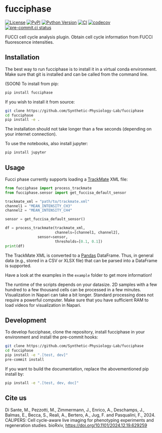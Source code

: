 # fucciphase

[![License](https://img.shields.io/pypi/l/fucciphase.svg?color=green)](https://github.com/Synthetic-Physiology-Lab/fucciphase/raw/main/LICENSE)
[![PyPI](https://img.shields.io/pypi/v/fucciphase.svg?color=green)](https://pypi.org/project/fucciphase)
[![Python Version](https://img.shields.io/pypi/pyversions/fucciphase.svg?color=green)](https://python.org)
[![CI](https://github.com/Synthetic-Physiology-Lab/fucciphase/actions/workflows/ci.yml/badge.svg)](https://github.com/Synthetic-Physiology-Lab/fucciphase/actions/workflows/ci.yml)
[![codecov](https://codecov.io/gh/Synthetic-Physiology-Lab/fucciphase/branch/main/graph/badge.svg)](https://codecov.io/gh/Synthetic-Physiology-Lab/fucciphase)
[![pre-commit.ci status](https://results.pre-commit.ci/badge/github/Synthetic-Physiology-Lab/fucciphase/main.svg)](https://results.pre-commit.ci/latest/github/Synthetic-Physiology-Lab/fucciphase/main)

FUCCI cell cycle analysis plugin.
Obtain cell cycle information from FUCCI fluorescence intensities.

## Installation

The best way to run fucciphase is to install it in a virtual conda environment.
Make sure that git is installed and can be called from the command line.

(SOON) To install from pip:

```bash
pip install fucciphase
```

If you wish to install it from source:
    
```bash
git clone https://github.com/Synthetic-Physiology-Lab/fucciphase
cd fucciphase
pip install -e .
```

The installation should not take longer than a few seconds (depending on your internet connection).

To use the notebooks, also install jupyter:
    
```bash
pip install jupyter
```

## Usage

Fucci phase currently supports loading a 
[TrackMate](https://imagej.net/plugins/trackmate/) XML file:

```python
from fucciphase import process_trackmate
from fucciphase.sensor import get_fuccisa_default_sensor

trackmate_xml = "path/to/trackmate.xml"
channel1 = "MEAN_INTENSITY_CH3"
channel2 = "MEAN_INTENSITY_CH4"

sensor = get_fuccisa_default_sensor()

df = process_trackmate(trackmate_xml,
                       channels=[channel1, channel2],
		       sensor=sensor,
                       thresholds=[0.1, 0.1])
print(df)
```

The TrackMate XML is converted to a [Pandas](https://pandas.pydata.org/) DataFrame.
Thus, in general data (e.g., stored in a CSV or XLSX file) that can be parsed into
a DataFrame is supported.

Have a look at the examples in the `example` folder to get more information!

The runtime of the scripts depends on your datasize. 2D samples with a few hundred to a few thousand cells
can be processed in a few minutes. Visualization in Napari can take a bit longer.
Standard processing does not require a powerful computer.
Make sure that you have sufficient RAM to load videos for visualization in Napari.

## Development

To develop fucciphase, clone the repository, install fucciphase in your environment
and install the pre-commit hooks:

```bash
git clone https://github.com/Synthetic-Physiology-Lab/fucciphase
cd fucciphase
pip install -e ".[test, dev]"
pre-commit install
```

If you want to build the documentation, replace the abovementioned pip install by:
```bash
pip install -e ".[test, dev, doc]"
```

## Cite us

Di Sante, M., Pezzotti, M., Zimmermann, J., Enrico, A., Deschamps, J., Balmas, E.,
Becca, S., Reali, A., Bertero, A., Jug, F. and Pasqualini, F., 2024.
CALIPERS: Cell cycle-aware live imaging for phenotyping experiments and regeneration studies.
bioRxiv, https://doi.org/10.1101/2024.12.19.629259 
